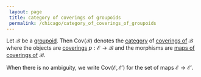 ```yaml
---
 layout: page
 title: category of coverings of groupoids
 permalink: /chicago/category_of_coverings_of_groupoids
---
```

Let $\mathcal B$ be a [groupoid](https://mathgloss.github.io/MathGloss/groupoid). Then $\text{Cov}(\mathcal B)$ denotes the [category](https://mathgloss.github.io/MathGloss/category) of [coverings of](https://mathgloss.github.io/MathGloss/covering_of_groupoids) $\mathcal B$ where the objects are [coverings](https://mathgloss.github.io/MathGloss/######################coverings) $p:\mathcal E\to \mathcal B$ and the morphisms are [maps of coverings of](https://mathgloss.github.io/MathGloss/map_of_covering_of_groupoid) $\mathcal B$. 

When there is no ambiguity, we write $\text{Cov}(\mathcal E,\mathcal E')$ for the set of maps $\mathcal E\to \mathcal E'$.